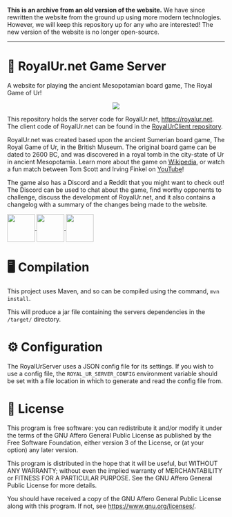 **This is an archive from an old version of the website.** We have since rewritten the website
from the ground up using more modern technologies. However, we will keep this repository up for
any who are interested! The new version of the website is no longer open-source.

-----

# 🎲 RoyalUr.net Game Server
A website for playing the ancient Mesopotamian board game, The Royal Game of Ur! 

<p align="center"><a href="https://royalur.net">
  <img src="https://royalur.net/banner.jpg" />
</a></p>

This repository holds the server code for RoyalUr.net, https://royalur.net.
The client code of RoyalUr.net can be found in the
[RoyalUrClient repository](https://github.com/Sothatsit/RoyalUrClient).

RoyalUr.net was created based upon the ancient Sumerian board game, The Royal Game of Ur,
in the British Museum. The original board game can be dated to 2600 BC, and was discovered
in a royal tomb in the city-state of Ur in ancient Mesopotamia.  Learn more about the game
on [Wikipedia](https://en.wikipedia.org/wiki/Royal_Game_of_Ur), or watch a fun match
between Tom Scott and Irving Finkel on [YouTube](https://youtu.be/WZskjLq040I)!

The game also has a Discord and a Reddit that you might want to check out! The Discord
can be used to chat about the game, find worthy opponents to challenge, discuss the
development of RoyalUr.net, and it also contains a changelog with a summary of the changes
being made to the website.

<p float="left">
  <a href="https://discord.gg/Ea49VVru5N">
    <img src="https://royalur.net/res/discord.svg" height="64" valign="middle" />
  </a>
  <a href="https://www.reddit.com/r/GameofUr/">
    <img src="https://royalur.net/res/reddit.svg" height="64" valign="middle" />
  </a>
  <a href="https://royalur.net">
    <img src="https://royalur.net/favicon.png" height="64" valign="middle" />
  </a>
</p>


# 🖥️ Compilation
This project uses Maven, and so can be compiled using the command, `mvn install`.

This will produce a jar file containing the servers
dependencies in the `/target/` directory.


# ⚙️ Configuration
The RoyalUrServer uses a JSON config file for its settings.
If you wish to use a config file, the `ROYAL_UR_SERVER_CONFIG`
environment variable should be set with a file location in which
to generate and read the config file from.


# 📝 License
This program is free software: you can redistribute it and/or modify
it under the terms of the GNU Affero General Public License as published by
the Free Software Foundation, either version 3 of the License, or
(at your option) any later version.

This program is distributed in the hope that it will be useful,
but WITHOUT ANY WARRANTY; without even the implied warranty of
MERCHANTABILITY or FITNESS FOR A PARTICULAR PURPOSE.  See the
GNU Affero General Public License for more details.

You should have received a copy of the GNU Affero General Public License
along with this program.  If not, see <https://www.gnu.org/licenses/>.
